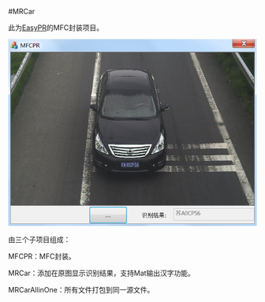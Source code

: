 #MRCar

此为[EasyPR](https://github.com/liuruoze/EasyPR)的MFC封装项目。

![MRCar](figures/MRCar.png)


由三个子项目组成：

MFCPR：MFC封装。

MRCar：添加在原图显示识别结果，支持Mat输出汉字功能。

MRCarAllinOne：所有文件打包到同一源文件。